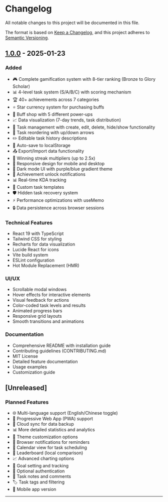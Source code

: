 # Changelog

All notable changes to this project will be documented in this file.

The format is based on [Keep a Changelog](https://keepachangelog.com/en/1.0.0/),
and this project adheres to [Semantic Versioning](https://semver.org/spec/v2.0.0.html).

## [1.0.0] - 2025-01-23

### Added
- 🎮 Complete gamification system with 8-tier ranking (Bronze to Glory Scholar)
- 📊 4-level task system (S/A/B/C) with scoring mechanism
- 🏆 40+ achievements across 7 categories
- ⭐ Star currency system for purchasing buffs
- 💎 Buff shop with 5 different power-ups
- 📈 Data visualization (7-day trends, task distribution)
- 📝 Task management with create, edit, delete, hide/show functionality
- 🔄 Task reordering with up/down arrows
- ✏️ Editable task history descriptions
- 💾 Auto-save to localStorage
- 📤 Export/Import data functionality
- 🎯 Winning streak multipliers (up to 2.5x)
- 📱 Responsive design for mobile and desktop
- 🌙 Dark mode UI with purple/blue gradient theme
- 🔔 Achievement unlock notifications
- 📊 Real-time KDA tracking
- 🎨 Custom task templates
- 🛡️ Hidden task recovery system
- ⚡ Performance optimizations with useMemo
- 🔒 Data persistence across browser sessions

### Technical Features
- React 19 with TypeScript
- Tailwind CSS for styling
- Recharts for data visualization
- Lucide React for icons
- Vite build system
- ESLint configuration
- Hot Module Replacement (HMR)

### UI/UX
- Scrollable modal windows
- Hover effects for interactive elements
- Visual feedback for actions
- Color-coded task levels and results
- Animated progress bars
- Responsive grid layouts
- Smooth transitions and animations

### Documentation
- Comprehensive README with installation guide
- Contributing guidelines (CONTRIBUTING.md)
- MIT License
- Detailed feature documentation
- Usage examples
- Customization guide

## [Unreleased]

### Planned Features
- 🌐 Multi-language support (English/Chinese toggle)
- 📱 Progressive Web App (PWA) support
- 🔄 Cloud sync for data backup
- 📊 More detailed statistics and analytics
- 🎨 Theme customization options
- 🔔 Browser notifications for reminders
- 📅 Calendar view for task scheduling
- 🏅 Leaderboard (local comparison)
- 📈 Advanced charting options
- 🎯 Goal setting and tracking
- 🔐 Optional authentication
- 💬 Task notes and comments
- 🏷️ Task tags and filtering
- 📱 Mobile app version

---

[1.0.0]: https://github.com/yourusername/research-ranking-system/releases/tag/v1.0.0
